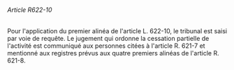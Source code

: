 ###### Article R622-10

Pour l'application du premier alinéa de l'article L. 622-10, le tribunal est saisi par voie de requête. Le jugement qui ordonne la cessation partielle de l'activité est communiqué aux personnes citées à l'article R. 621-7 et mentionné aux registres prévus aux quatre premiers alinéas de l'article R. 621-8.

